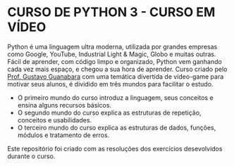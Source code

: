 # CURSO DE PYTHON 3 - CURSO EM VÍDEO

Python é uma linguagem ultra moderna, utilizada por grandes empresas como Google, YouTube, Industrial Light & Magic, Globo e muitas outras. Fácil de aprender, com código limpo e organizado, Python vem ganhando cada vez mais espaço, e chegou a sua hora de aprender. Curso criado pelo [Prof. Gustavo Guanabara](https://www.cursoemvideo.com/) com uma temática divertida de vídeo-game para motivar seus alunos, é dividido em três mundos para facilitar o estudo.

- O primeiro mundo do curso introduz a linguagem, seus conceitos e ensina alguns recursos básicos.
- O segundo mundo do curso explica as estruturas de repetição, conceitos e usabilidades.
- O terceiro mundo do curso explica as estruturas de dados, funções, módulos e tratamento de erros.

Este repositório foi criado com as resoluções dos exercícios desevolvidos durante o curso. 
